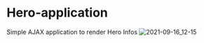 # Hero-application
Simple AJAX application to render Hero Infos
![2021-09-16_12-15](https://user-images.githubusercontent.com/52969347/133638716-c9914fb4-3c54-4f89-b1ac-80774946b21b.png)
